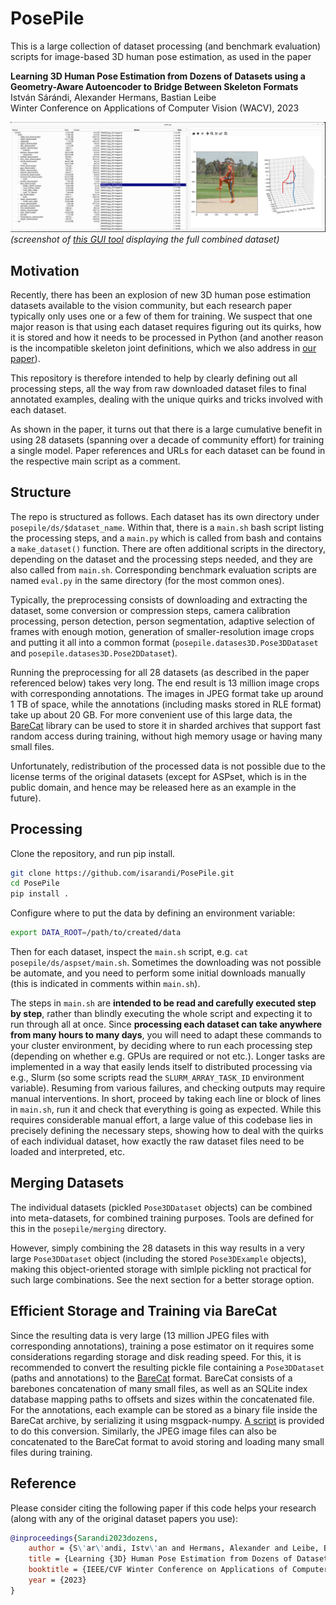 # PosePile

This is a large collection of dataset processing (and benchmark evaluation) scripts for image-based 3D human pose estimation, as used in the paper 

**Learning 3D Human Pose Estimation from Dozens of Datasets using a Geometry-Aware Autoencoder to Bridge Between Skeleton Formats** \
István Sárándi, Alexander Hermans, Bastian Leibe \
Winter Conference on Applications of Computer Vision (WACV), 2023

![Screenshot](screenshot.png)
*(screenshot of [this GUI tool](https://github.com/isarandi/pose-dataset-viewer) displaying the full combined dataset)*

## Motivation

Recently, there has been an explosion of new 3D human pose estimation datasets available to the vision community, but each research paper typically only uses one or a few of them for training. We suspect that one major reason is that using each dataset requires figuring out its quirks, how it is stored and how it needs to be processed in Python (and another reason is the incompatible skeleton joint definitions, which we also address in [our paper](https://arxiv.org/abs/2212.14474)).

This repository is therefore intended to help by clearly defining out all processing steps, all the way from raw downloaded dataset files to final annotated examples, dealing with the unique quirks and tricks involved with each dataset.

As shown in the paper, it turns out that there is a large cumulative benefit in using 28 datasets (spanning over a decade of community effort) for training a single model. Paper references and URLs for each dataset can be found in the respective main script as a comment.

## Structure

The repo is structured as follows. Each dataset has its own directory under `posepile/ds/$dataset_name`. Within that, there is a `main.sh` bash script listing the processing steps, and a `main.py` which is called from bash and contains a `make_dataset()` function. There are often additional scripts in the directory, depending on the dataset and the processing steps needed, and they are also called from `main.sh`. Corresponding benchmark evaluation scripts are named `eval.py` in the same directory (for the most common ones).

Typically, the preprocessing consists of downloading and extracting the dataset, some conversion or compression steps, camera calibration processing, person detection, person segmentation, adaptive selection of frames with enough motion, generation of smaller-resolution image crops and putting it all into a common format (`posepile.datases3D.Pose3DDataset` and `posepile.datases3D.Pose2DDataset`).

Running the preprocessing for all 28 datasets (as described in the paper referenced below) takes very long. The end result is 13 million image crops with corresponding annotations. The images in JPEG format take up around 1 TB of space, while the annotations (including masks stored in RLE format) take up about 20 GB. For more convenient use of this large data, the [BareCat](https://github.com/isarandi/BareCat) library can be used to store it in sharded archives that support fast random access during training, without high memory usage or having many small files.

Unfortunately, redistribution of the processed data is not possible due to the license terms of the original datasets (except for ASPset, which is in the public domain, and hence may be released here as an example in the future).

## Processing

Clone the repository, and run pip install.

```bash
git clone https://github.com/isarandi/PosePile.git
cd PosePile
pip install .
```

Configure where to put the data by defining an environment variable:

```bash
export DATA_ROOT=/path/to/created/data
```

Then for each dataset, inspect the `main.sh` script, e.g. `cat posepile/ds/aspset/main.sh`. Sometimes the downloading was not possible be automate, and you need to perform some initial downloads manually (this is indicated in comments within `main.sh`).

The steps in `main.sh` are **intended to be read and carefully executed step by step**, rather than blindly executing the whole script and expecting it to run through all at once. Since **processing each dataset can take anywhere from many hours to many days**, you will need to adapt these commands to your cluster environment, by deciding where to run each processing step (depending on whether e.g. GPUs are required or not etc.). Longer tasks are implemented in a way that easily lends itself to distributed processing via e.g., Slurm (so some scripts read the `SLURM_ARRAY_TASK_ID` environment variable). Resuming from various failures, and checking outputs may require manual interventions. In short, proceed by taking each line or block of lines in `main.sh`, run it and check that everything is going as expected. While this requires considerable manual effort, a large value of this codebase lies in precisely defining the necessary steps, showing how to deal with the quirks of each individual dataset, how exactly the raw dataset files need to be loaded and interpreted, etc.

## Merging Datasets

The individual datasets (pickled `Pose3DDataset` objects) can be combined into meta-datasets, for combined training purposes. Tools are defined for this in the `posepile/merging` directory.

However, simply combining the 28 datasets in this way results in a very large `Pose3DDataset` object (including the stored `Pose3DExample` objects), making this object-oriented storage with simlple pickling not practical for such large combinations. See the next section for a better storage option.

## Efficient Storage and Training via BareCat

Since the resulting data is very large (13 million JPEG files with corresponding annotations), training a pose estimator on it requires some considerations regarding storage and disk reading speed. For this, it is recommended to convert the resulting pickle file containing a `Pose3DDataset` (paths and annotations) to the [BareCat](https://github.com/isarandi/BareCat) format. BareCat consists of a barebones concatenation of many small files, as well as an SQLite index database mapping paths to offsets and sizes within the concatenated file. For the annotations, each example can be stored as a binary file inside the BareCat archive, by serializing it using msgpack-numpy. [A script](https://github.com/isarandi/PosePile/blob/main/posepile/tools/dataset_pickle_to_barecat.py) is provided to do this conversion. Similarly, the JPEG image files can also be concatenated to the BareCat format to avoid storing and loading many small files during training.

## Reference

Please consider citing the following paper if this code helps your research (along with any of the original dataset papers you use):

```bibtex
@inproceedings{Sarandi2023dozens,
    author = {S\'ar\'andi, Istv\'an and Hermans, Alexander and Leibe, Bastian},
    title = {Learning {3D} Human Pose Estimation from Dozens of Datasets using a Geometry-Aware Autoencoder to Bridge Between Skeleton Formats},
    booktitle = {IEEE/CVF Winter Conference on Applications of Computer Vision (WACV)},
    year = {2023}
} 
```
